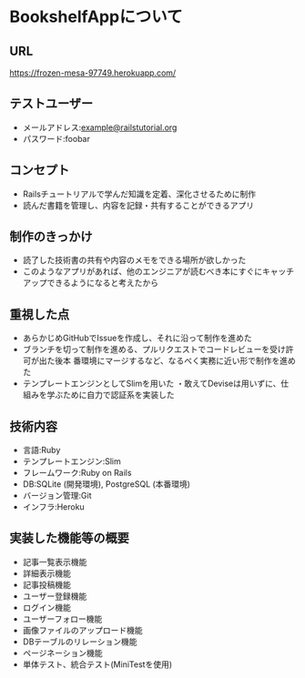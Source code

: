 # BookshelfAppについて

## URL
https://frozen-mesa-97749.herokuapp.com/

## テストユーザー
- メールアドレス:example@railstutorial.org
- パスワード:foobar

## コンセプト
- Railsチュートリアルで学んだ知識を定着、深化させるために制作
- 読んだ書籍を管理し、内容を記録・共有することができるアプリ

## 制作のきっかけ
- 読了した技術書の共有や内容のメモをできる場所が欲しかった
- このようなアプリがあれば、他のエンジニアが読むべき本にすぐにキャッチアップできるようになると考えたから

## 重視した点
- あらかじめGitHubでIssueを作成し、それに沿って制作を進めた
- ブランチを切って制作を進める、プルリクエストでコードレビューを受け許可が出た後本 番環境にマージするなど、なるべく実務に近い形で制作を進めた
- テンプレートエンジンとしてSlimを用いた ・敢えてDeviseは用いずに、仕組みを学ぶために自力で認証系を実装した

## 技術内容
- 言語:Ruby
- テンプレートエンジン:Slim
- フレームワーク:Ruby on Rails
- DB:SQLite (開発環境), PostgreSQL (本番環境)
- バージョン管理:Git
- インフラ:Heroku

## 実装した機能等の概要
- 記事一覧表示機能
- 詳細表示機能
- 記事投稿機能
- ユーザー登録機能
- ログイン機能
- ユーザーフォロー機能
- 画像ファイルのアップロード機能
- DBテーブルのリレーション機能
- ページネーション機能
- 単体テスト、統合テスト(MiniTestを使用)
